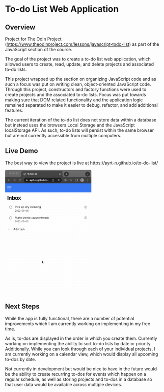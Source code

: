 # To-do List Web Application

## Overview

Project for The Odin Project (https://www.theodinproject.com/lessons/javascript-todo-list) as part of the JavaScript section of the course.

The goal of the project was to create a to-do list web application, which allowed users to create, read, update, and delete projects and associated to-do lists.

This project wrapped up the section on organizing JavaScript code and as such a focus was put on writing clean, object-oriented JavaScript code. Through this project, constructors and factory functions were used to create projects and the associated to-do lists. Focus was put towards making sure that DOM related functionality and the application logic remained separated to make it easier to debug, refactor, and add additional features.

The current iteration of the to-do list does not store data within a database but instead uses the browsers Local Storage and the JavaScript localStorage API. As such, to-do lists will persist within the same browser but are not currently accessible from multiple computers.

## Live Demo

The best way to view the project is live at https://ayrt-n.github.io/to-do-list/

<img src="demo/livedemo.gif" alt="short demo of to-do list application" width=auto height="400px"/>

## Next Steps

While the app is fully functional, there are a number of potential improvements which I am currently working on implementing in my free time.

As is, to-dos are displayed in the order in which you create them. Currently working on implementing the ability to sort to-do lists by date or priority. Additionally, While you can look through each of your individual projects, I am currently working on a calendar view, which would display all upcoming to-dos by date.

Not currently in development but would be nice to have in the future would be the ability to create recurring to-dos for events which happen on a regular schedule, as well as storing projects and to-dos in a database so that user data would be available across multiple devices.
